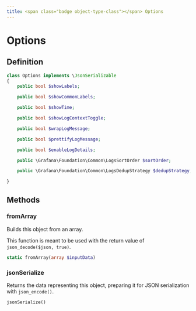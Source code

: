 ```yaml
---
title: <span class="badge object-type-class"></span> Options
---
```

# <span class="badge object-type-class"></span> Options

## Definition

```php
class Options implements \JsonSerializable
{
    public bool $showLabels;

    public bool $showCommonLabels;

    public bool $showTime;

    public bool $showLogContextToggle;

    public bool $wrapLogMessage;

    public bool $prettifyLogMessage;

    public bool $enableLogDetails;

    public \Grafana\Foundation\Common\LogsSortOrder $sortOrder;

    public \Grafana\Foundation\Common\LogsDedupStrategy $dedupStrategy;

}
```
## Methods

### <span class="badge object-method"></span> fromArray

Builds this object from an array.

This function is meant to be used with the return value of `json_decode($json, true)`.

```php
static fromArray(array $inputData)
```

### <span class="badge object-method"></span> jsonSerialize

Returns the data representing this object, preparing it for JSON serialization with `json_encode()`.

```php
jsonSerialize()
```

